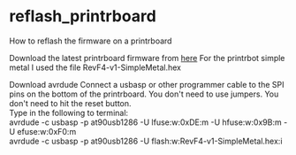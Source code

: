 # reflash_printrboard
How to reflash the firmware on a printrboard

Download the latest printrboard firmware from [here](https://github.com/Printrbot/Marlin/releases/)
For the printrbot simple metal I used the file RevF4-v1-SimpleMetal.hex

Download avrdude
Connect a usbasp or other programmer cable to the SPI pins on the bottom of the printrboard. You don't need to use jumpers. You don't need to hit the reset button.  
Type in the following to terminal:  
avrdude -c usbasp -p at90usb1286 -U lfuse:w:0xDE:m -U hfuse:w:0x9B:m -U efuse:w:0xF0:m  
avrdude -c usbasp -p at90usb1286 -U flash:w:RevF4-v1-SimpleMetal.hex:i  
